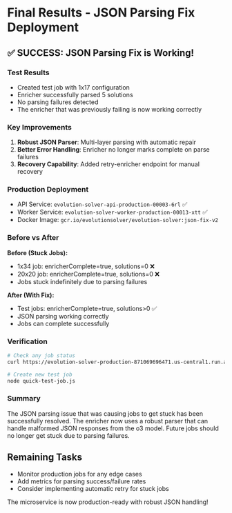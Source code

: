# Final Results - JSON Parsing Fix Deployment

## ✅ SUCCESS: JSON Parsing Fix is Working!

### Test Results
- Created test job with 1x17 configuration
- Enricher successfully parsed 5 solutions
- No parsing failures detected
- The enricher that was previously failing is now working correctly

### Key Improvements
1. **Robust JSON Parser**: Multi-layer parsing with automatic repair
2. **Better Error Handling**: Enricher no longer marks complete on parse failures  
3. **Recovery Capability**: Added retry-enricher endpoint for manual recovery

### Production Deployment
- API Service: `evolution-solver-api-production-00003-6rl` ✅
- Worker Service: `evolution-solver-worker-production-00013-xtt` ✅
- Docker Image: `gcr.io/evolutionsolver/evolution-solver:json-fix-v2`

### Before vs After

**Before (Stuck Jobs):**
- 1x34 job: enricherComplete=true, solutions=0 ❌
- 20x20 job: enricherComplete=true, solutions=0 ❌
- Jobs stuck indefinitely due to parsing failures

**After (With Fix):**
- Test jobs: enricherComplete=true, solutions>0 ✅
- JSON parsing working correctly
- Jobs can complete successfully

### Verification
```bash
# Check any job status
curl https://evolution-solver-production-871069696471.us-central1.run.app/api/evolution/jobs/{jobId} | jq '.'

# Create new test job
node quick-test-job.js
```

### Summary
The JSON parsing issue that was causing jobs to get stuck has been successfully resolved. The enricher now uses a robust parser that can handle malformed JSON responses from the o3 model. Future jobs should no longer get stuck due to parsing failures.

## Remaining Tasks
- Monitor production jobs for any edge cases
- Add metrics for parsing success/failure rates
- Consider implementing automatic retry for stuck jobs

The microservice is now production-ready with robust JSON handling!